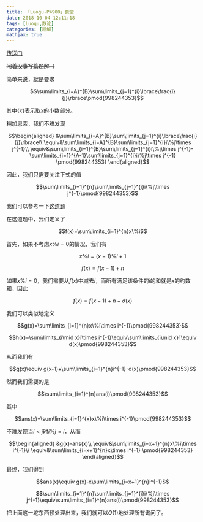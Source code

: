 ```yaml
---
title: 「Luogu-P4900」食堂
date: 2018-10-04 12:11:18
tags: [Luogu,数论]
categories: [题解]
mathjax: true
---
```

[传送门](https://www.luogu.org/problemnew/show/P4900)

<!-- more -->

~~闲着没事写篇题解（~~

简单来说，就是要求

$$\sum\limits_{i=A}^{B}\sum\limits_{j=1}^{i}\lbrace\frac{i}{j}\rbrace\pmod{998244353}$$

其中$\lbrace x\rbrace$表示取$x$的小数部分。

稍加思索，我们不难发现

$$\begin{aligned}
&\sum\limits_{i=A}^{B}\sum\limits_{j=1}^{i}\lbrace\frac{i}{j}\rbrace\\
\equiv&\sum\limits_{i=A}^{B}\sum\limits_{j=1}^{i}i\%j\times j^{-1}\\
\equiv&\sum\limits_{i=1}^{B}\sum\limits_{j=1}^{i}i\%j\times j^{-1}-\sum\limits_{i=1}^{A-1}\sum\limits_{j=1}^{i}i\%j\times j^{-1}
\pmod{998244353}
\end{aligned}$$

因此，我们只需要关注下式的值

$$\sum\limits_{i=1}^{n}\sum\limits_{j=1}^{i}i\%j\times j^{-1}\pmod{998244353}$$

我们可以参考一下[这道题](https://www.luogu.org/problemnew/show/P3708)

在这道题中，我们定义了

$$f(x)=\sum\limits_{i=1}^{n}x\%i$$

首先，如果不考虑$x\%i=0$的情况，我们有

$$x\%i=(x-1)\%i+1$$

$$f(x)=f(x-1)+n$$

如果$x\%i=0$，我们需要从$f(x)$中减去$i$，而所有满足该条件的$i$的和就是$x$的约数和，因此

$$f(x)=f(x-1)+n-\sigma(x)$$

我们可以类似地定义

$$g(x)=\sum\limits_{i=1}^{n}x\%i\times i^{-1}\pmod{998244353}$$

$$h(x)=\sum\limits_{i\mid x}i\times i^{-1}\equiv\sum\limits_{i\mid x}1\equiv d(x)\pmod{998244353}$$

从而我们有

$$g(x)\equiv g(x-1)+\sum\limits_{i=1}^{n}i^{-1}-d(x)\pmod{998244353}$$

然而我们需要的是

$$\sum\limits_{i=1}^{n}ans(i)\pmod{998244353}$$

其中

$$ans(x)=\sum\limits_{i=1}^{x}x\%i\times i^{-1}\pmod{998244353}$$

不难发现当$i<j$时$i\%j=i$，从而

$$\begin{aligned}
&g(x)-ans(x)\\
\equiv&\sum\limits_{i=x+1}^{n}x\%i\times i^{-1}\\
\equiv&\sum\limits_{i=x+1}^{n}x\times i^{-1}
\pmod{998244353}
\end{aligned}$$

最终，我们得到

$$ans(x)\equiv g(x)-x\sum\limits_{i=x+1}^{n}i^{-1}$$

$$\sum\limits_{i=1}^{n}\sum\limits_{j=1}^{i}i\%j\times j^{-1}\equiv\sum\limits_{i=1}^{n}ans(i)\pmod{998244353}$$

把上面这一坨东西预处理出来，我们就可以$O(1)$地处理所有询问了。